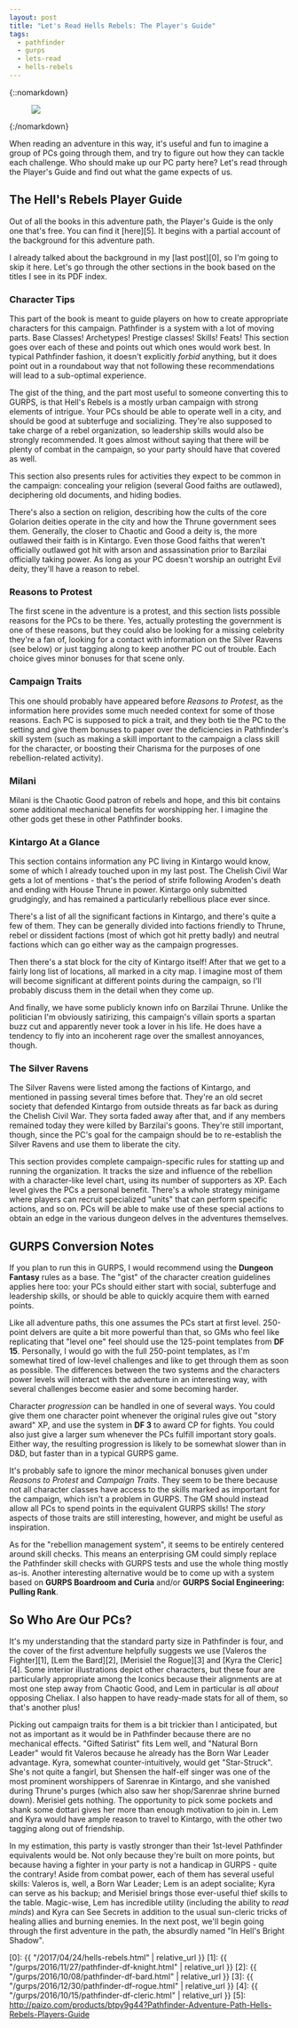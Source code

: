 ```yaml
---
layout: post
title: "Let's Read Hells Rebels: The Player's Guide"
tags:
  - pathfinder
  - gurps
  - lets-read
  - hells-rebels
---
```


{::nomarkdown}
<figure class="center">
  <img src="{{ "/assets/350px-Hell's_Rebels_Logo.png" | absolute_url }}"/>
</figure>
{:/nomarkdown}

When reading an adventure in this way, it's useful and fun to imagine a group of
PCs going through them, and try to figure out how they can tackle each
challenge. Who should make up our PC party here? Let's read through the Player's
Guide and find out what the game expects of us.

## The Hell's Rebels Player Guide

Out of all the books in this adventure path, the Player's Guide is the only one
that's free. You can find it [here][5]. It begins with a partial account of the
background for this adventure path.

I already talked about the background in my [last post][0], so I'm going to skip
it here. Let's go through the other sections in the book based on the titles I
see in its PDF index.

### Character Tips ###

This part of the book is meant to guide players on how to create appropriate
characters for this campaign. Pathfinder is a system with a lot of moving
parts. Base Classes! Archetypes! Prestige classes! Skills! Feats! This section
goes over each of these and points out which ones would work best. In typical
Pathfinder fashion, it doesn't explicitly _forbid_ anything, but it does point
out in a roundabout way that not following these recommendations will lead to a
sub-optimal experience.

The gist of the thing, and the part most useful to someone converting this to
GURPS, is that Hell's Rebels is a mostly urban campaign with strong elements of
intrigue. Your PCs should be able to operate well in a city, and should be good
at subterfuge and socializing. They're also supposed to take charge of a rebel
organization, so leadership skills would also be strongly recommended. It goes
almost without saying that there will be plenty of combat in the campaign, so
your party should have that covered as well.

This section also presents rules for activities they expect to be common in the
campaign: concealing your religion (several Good faiths are outlawed),
deciphering old documents, and hiding bodies.

There's also a section on religion, describing how the cults of the core
Golarion deities operate in the city and how the Thrune government sees
them. Generally, the closer to Chaotic and Good a deity is, the more outlawed
their faith is in Kintargo. Even those Good faiths that weren't officially
outlawed got hit with arson and assassination prior to Barzilai officially
taking power. As long as your PC doesn't worship an outright Evil deity, they'll
have a reason to rebel.

### Reasons to Protest

The first scene in the adventure is a protest, and this section lists possible
reasons for the PCs to be there. Yes, actually protesting the government is one
of these reasons, but they could also be looking for a missing celebrity they're
a fan of, looking for a contact with information on the Silver Ravens (see
below) or just tagging along to keep another PC out of trouble. Each choice
gives minor bonuses for that scene only.

### Campaign Traits ###

This one should probably have appeared before _Reasons to Protest_, as the
information here provides some much needed context for some of those
reasons. Each PC is supposed to pick a trait, and they both tie the PC to the
setting and give them bonuses to paper over the deficiencies in Pathfinder's
skill system (such as making a skill important to the campaign a class skill for
the character, or boosting their Charisma for the purposes of one
rebellion-related activity).

### Milani ###

Milani is the Chaotic Good patron of rebels and hope, and this bit contains some
additional mechanical benefits for worshipping her. I imagine the other gods get
these in other Pathfinder books.

### Kintargo At a Glance ###

This section contains information any PC living in Kintargo would know, some of
which I already touched upon in my last post. The Chelish Civil War gets a lot
of mentions - that's the period of strife following Aroden's death and ending
with House Thrune in power. Kintargo only submitted grudgingly, and has remained
a particularly rebellious place ever since.

There's a list of all the significant factions in Kintargo, and there's quite a
few of them. They can be generally divided into factions friendly to Thrune,
rebel or dissident factions (most of which got hit pretty badly) and neutral
factions which can go either way as the campaign progresses.

Then there's a stat block for the city of Kintargo itself! After that we get to
a fairly long list of locations, all marked in a city map. I imagine most of
them will become significant at different points during the campaign, so I'll
probably discuss them in the detail when they come up.

And finally, we have some publicly known info on Barzilai Thrune. Unlike the
politician I'm obviously satirizing, this campaign's villain sports a spartan
buzz cut and apparently never took a lover in his life. He does have a tendency
to fly into an incoherent rage over the smallest annoyances, though.

### The Silver Ravens ###

The Silver Ravens were listed among the factions of Kintargo, and mentioned in
passing several times before that. They're an old secret society that defended
Kintargo from outside threats as far back as during the Chelish Civil War. They
sorta faded away after that, and if any members remained today they were killed
by Barzilai's goons. They're still important, though, since the PC's goal for
the campaign should be to re-establish the Silver Ravens and use them to
liberate the city.

This section provides complete campaign-specific rules for statting up and
running the organization. It tracks the size and influence of the rebellion with
a character-like level chart, using its number of supporters as XP. Each level
gives the PCs a personal benefit. There's a whole strategy minigame where
players can recruit specialized "units" that can perform specific actions, and
so on. PCs will be able to make use of these special actions to obtain an edge
in the various dungeon delves in the adventures themselves.

## GURPS Conversion Notes ##

If you plan to run this in GURPS, I would recommend using the **Dungeon
Fantasy** rules as a base. The "gist" of the character creation guidelines
applies here too: your PCs should either start with social, subterfuge and
leadership skills, or should be able to quickly acquire them with earned
points.

Like all adventure paths, this one assumes the PCs start at first
level. 250-point delvers are quite a bit more powerful than that, so GMs who
feel like replicating that "level one" feel should use the 125-point templates
from **DF 15**. Personally, I would go with the full 250-point templates, as I'm
somewhat tired of low-level challenges and like to get through them as soon as
possible. The differences between the two systems and the characters power
levels will interact with the adventure in an interesting way, with several
challenges become easier and some becoming harder.

Character _progression_ can be handled in one of several ways. You could give
them one character point whenever the original rules give out "story award" XP,
and use the system in **DF 3** to award CP for fights. You could also just give
a larger sum whenever the PCs fulfill important story goals. Either way, the
resulting progression is likely to be somewhat slower than in D&D, but faster
than in a typical GURPS game.

It's probably safe to ignore the minor mechanical bonuses given under _Reasons
to Protest_ and _Campaign Traits_. They seem to be there because not all
character classes have access to the skills marked as important for the
campaign, which isn't a problem in GURPS. The GM should instead allow all PCs to
spend points in the equivalent GURPS skills! The _story_ aspects of those
traits are still interesting, however, and might be useful as inspiration.

As for the "rebellion management system", it seems to be entirely centered
around skill checks. This means an enterprising GM could simply replace the
Pathfinder skill checks with GURPS tests and use the whole thing mostly
as-is. Another interesting alternative would be to come up with a system based
on **GURPS Boardroom and Curia** and/or **GURPS Social Engineering: Pulling
Rank**.

## So Who Are Our PCs? ##

It's my understanding that the standard party size in Pathfinder is four, and
the cover of the first adventure helpfully suggests we
use [Valeros the Fighter][1], [Lem the Bard][2], [Merisiel the Rogue][3] and
[Kyra the Cleric][4]. Some interior illustrations depict other characters, but
these four are particularly appropriate among the Iconics because their
alignments are at most one step away from Chaotic Good, and Lem in particular is
_all about_ opposing Cheliax. I also happen to have ready-made stats for all of
them, so that's another plus!

Picking out campaign traits for them is a bit trickier than I
anticipated, but not as important as it would be in Pathfinder because there are
no mechanical effects. "Gifted Satirist" fits Lem well, and "Natural Born
Leader" would fit Valeros because he already has the Born War Leader
advantage. Kyra, somewhat counter-intuitively, would get "Star-Struck". She's
not quite a fangirl, but Shensen the half-elf singer was one of the most
prominent worshippers of Sarenrae in Kintargo, and she vanished during Thrune's
purges (which also saw her shop/Sarenrae shrine burned down). Merisiel gets
nothing. The opportunity to pick some pockets and shank some dottari gives her
more than enough motivation to join in. Lem and Kyra would have ample reason to
travel to Kintargo, with the other two tagging along out of friendship.

In my estimation, this party is vastly stronger than their 1st-level Pathfinder
equivalents would be. Not only because they're built on more points, but because
having a fighter in your party is not a handicap in GURPS - quite the contrary!
Aside from combat power, each of them has several useful skills: Valeros is,
well, a Born War Leader; Lem is an adept socialite; Kyra can serve as his
backup; and Merisiel brings those ever-useful thief skills to the
table. Magic-wise, Lem has incredible utility (including the ability to _read
minds_) and Kyra can See Secrets in addition to the usual sun-cleric tricks of
healing allies and burning enemies. In the next post, we'll begin going through
the first adventure in the path, the absurdly named "In Hell's Bright Shadow".

[0]: {{ "/2017/04/24/hells-rebels.html" | relative_url }}
[1]: {{ "/gurps/2016/11/27/pathfinder-df-knight.html" | relative_url }}
[2]: {{ "/gurps/2016/10/08/pathfinder-df-bard.html" | relative_url }}
[3]: {{ "/gurps/2016/12/30/pathfinder-df-rogue.html" | relative_url }}
[4]: {{ "/gurps/2016/10/15/pathfinder-df-cleric.html" | relative_url }}
[5]: http://paizo.com/products/btpy9g44?Pathfinder-Adventure-Path-Hells-Rebels-Players-Guide
